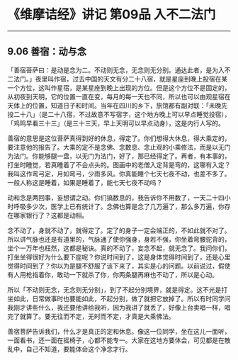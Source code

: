 # 《维摩诘经》讲记 第09品 入不二法门

------

## 9.06 善宿：动与念

「善宿菩萨曰：是动是念为二。不动则无念，无念则无分别。通达此者，是为入不二法门。」夜里叫作宿，过去中国的天文有分二十八宿，就是星座到晚上投宿在某一个方位，这叫作星宿，是某星座到晚上出现的方位。但是这个方位不是固定的，从初夜到天明，它的位置一直在变，每月的每一天也不同，所以也可以由观星宿在天体上的位置，知道日子和时间。当年在四川的乡下，旅馆都有副对联：「未晚先投二十八」（是二十八宿，不过故意不写宿字，这个地方晚上可以早点睡觉投宿），「鸡鸣早看三十三」（是三十三天，早上天明可以早点动身），这是内行人写的。

善宿的意思是这位菩萨真得到好的休息，得定了。你们想得大休息，得大乘定的，要注意他的报告了。大乘的定不是念佛、念数息、念止观的小乘修法，而是以无门为法门。你能够腿一盘，以无门为法门，好了，那已经得定了。再者，有本事的，打坐时睡觉，若真睡着了不会点头的。图画中的老僧入定背是弯的，这哪有入定？我叫这作弯弓定，月如弯弓，少雨多风。你真能睡个七天七夜不动，也差不多了。一般人称这是睡着，如果是睡着了，能七天七夜不动吗？

动和念是两回事，妄想谓之动。你们搞数息的，我告诉你不用数了，一天二十四小时呼吸多少次，医学上已有统计了。念佛也算是念了几万遍了，那么多万遍，你存在哪家银行了？这都是动相。

念不动了，身就不动了，就得定了。定了的身子一定会端正的，不如此就不对了。所以讲气脉也还是有道里的，气脉通了使你强身，身若不强，你坐着弯腰驼背的，坐个一万年也枉然，这都是秘诀。真的不动了，妄念不起，就无念了。我问你们，打坐坐得很好为什么要下座呢？你说时间到了，这是身体觉得时间到了，还是心里觉得时间到了？你以为是腿不舒服了该下来了，其实是心的问题。以前说过，假使有人用枪指着你，敢动一下就杀了你，你两条腿再麻也不动了，所以是心动。

所以「不动则无念，无念则无分别」，到了不起分别境界，就是得定。这不光是打坐如此，日常做事时也要能如此，不起分别，做了就把它放掉了。所以有时同学问我刚才讲些什么，我还要他讲给我听，因为我讲了就丢了，好像上台卖唱一样，唱完了就算了。要无往而不定，无时而不定，才真是大乘佛法。

善宿菩萨告诉我们，什么才是真正的定和休息。像这一位同学，坐在这儿一面听，一面看书，还一面在摇椅子，心都不能专一。大家在这地方要体会，可见都是在散乱中，自己不知道，要能体会这个净念才行。

